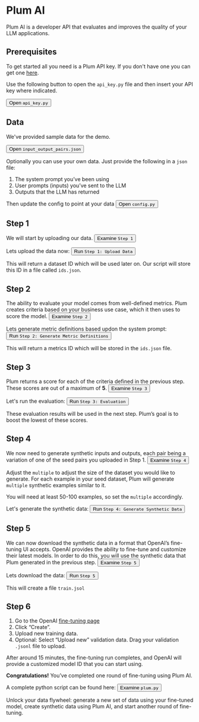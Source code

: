 # Plum AI

Plum AI is a developer API that evaluates and improves the quality of your LLM applications.

## Prerequisites

To get started all you need is a Plum API key. If you don't have one you can get one [here](https://auth.getplum.ai).

Use the following button to open the `api_key.py` file and then insert your API key where indicated.

<button data-command="open:api_key.py">Open `api_key.py`</button>

## Data

We've provided sample data for the demo.

<button data-command="open:data/input_output_pairs.json">Open `input_output_pairs.json`</button>

Optionally you can use your own data.  Just provide the following in a `json` file:
1. The system prompt you’ve been using
2. User prompts (inputs) you’ve sent to the LLM
3. Outputs that the LLM has returned

Then update the config to point at your data
<button data-command="open:config.py">Open `config.py`</button>

## Step 1

We will start by uploading our data. 
<button data-command="open:step1.py">Examine `Step 1`</button>

Lets upload the data now:
<button data-command="run:python3.12 step1.py; read">Run `Step 1: Upload Data`</button>

This will return a dataset ID which will be used later on.  Our script will store this ID in a file called `ids.json`.

## Step 2

The ability to evaluate your model comes from well-defined metrics. Plum creates criteria based on your business use case, which it then uses to score the model.
<button data-command="open:step2.py">Examine `Step 2`</button>

Lets generate metric definitions based updon the system prompt:
<button data-command="run:python3.12 step2.py; read">Run `Step 2: Generate Metric Definitions`</button>

This will return a metrics ID which will be stored in the `ids.json` file.

## Step 3

Plum returns a score for each of the criteria defined in the previous step. These scores are out of a maximum of **5**.
<button data-command="open:step3.py">Examine `Step 3`</button>

Let's run the evaluation:
<button data-command="run:python3.12 step3.py; read">Run `Step 3: Evaluation`</button>

These evaluation results will be used in the next step. Plum’s goal is to boost the lowest of these scores.

## Step 4

We now need to generate synthetic inputs and outputs, each pair being a variation of one of the seed pairs you uploaded in Step 1.
<button data-command="open:step4.py">Examine `Step 4`</button>

Adjust the `multiple` to adjust the size of the dataset you would like to generate. For each example in your seed dataset, Plum will generate `multiple` synthetic examples similar to it.

You will need at least 50-100 examples, so set the `multiple` accordingly.

Let's generate the synthetic data:
<button data-command="run:python3.12 step4.py; read">Run `Step 4: Generate Synthetic Data`</button>

## Step 5

We can now download the synthetic data in a format that OpenAI’s fine-tuning UI accepts. OpenAI provides the ability to fine-tune and customize their latest models. In order to do this, you will use the synthetic data that Plum generated in the previous step.
<button data-command="open:step5.py">Examine `Step 5`</button>

Lets download the data:
<button data-command="run:python3.12 step5.py; read">Run `Step 5`</button>

This will create a file `train.jsol`

## Step 6

1. Go to the OpenAI [fine-tuning page](https://platform.openai.com/finetune)
2. Click “Create”.
3. Upload new training data.
4. Optional: Select “Upload new” validation data. Drag your validation `.jsonl` file to upload.

After around 15 minutes, the fine-tuning run completes, and OpenAI will provide a customized model ID that you can start using.

**Congratulations!** You’ve completed one round of fine-tuning using Plum AI.

A complete python script can be found here:
<button data-command="open:plum.py">Examine `plum.py`</button>


Unlock your data flywheel: generate a new set of data using your fine-tuned model, create synthetic data using Plum AI, and start another round of fine-tuning.
